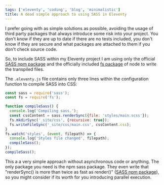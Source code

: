 ```yaml
---
tags: ['eleventy', 'coding', 'blog', 'minimalistic']
title: A dead simple approach to using SASS in Eleventy
---
```


I prefer going with as simple solutions as possible, avoiding the usage of third party packages that always introduce some risk into your project. You don't know if they are up to date if there are no tests included, you don't know if they are secure and what packages are attached to them if you don't check source code.

So, to include SASS within my Eleventy project I am using only the official [SASS npm package](https://www.npmjs.com/package/sass) and the officially included [fs package](https://nodejs.org/api/fs.html) of node to write the transpiled files.

The `.eleventy.js` file contains only three lines within the configuration function to compile SASS into CSS:

``` javascript
const sass = require('sass');
const fs = require('fs');

function compileSass() {
  console.log('Compiling sass.');
  const cssContent = sass.renderSync({file: 'styles/main.scss'});
  fs.mkdirSync('_site/css', {recursive: true});
  fs.writeFileSync('_site/css/main.css', cssContent.css);
}
fs.watch('styles', (event, filepath) => {
  console.log('Styles file changed', filepath);
  compileSass();
});
compileSass();
```

This a a very simple approach without asynchronous code or anything. The only package you need is the npm sass package. They even write that "renderSync() is more than twice as fast as render()" ([SASS npm package](https://www.npmjs.com/package/sass)), so you might consider if its worth for you introducing parallel execution.
